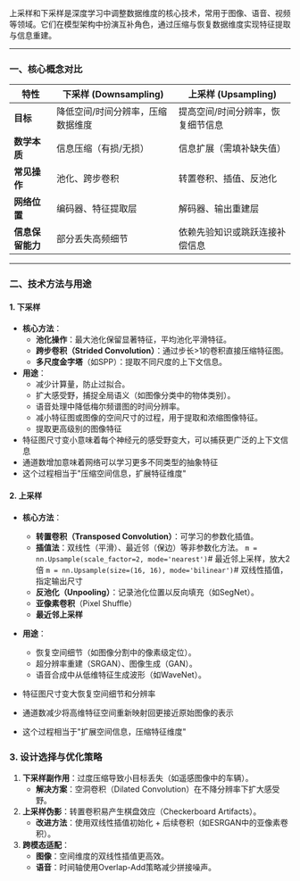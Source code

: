 上采样和下采样是深度学习中调整数据维度的核心技术，常用于图像、语音、视频等领域。它们在模型架构中扮演互补角色，通过压缩与恢复数据维度实现特征提取与信息重建。

---
### **一、核心概念对比**

| **特性**     | **下采样 (Downsampling)** | **上采样 (Upsampling)** |
| ---------- | ---------------------- | -------------------- |
| **目标**     | 降低空间/时间分辨率，压缩数据维度      | 提高空间/时间分辨率，恢复细节信息    |
| **数学本质**   | 信息压缩（有损/无损）            | 信息扩展（需填补缺失值）         |
| **常见操作**   | 池化、跨步卷积                | 转置卷积、插值、反池化          |
| **网络位置**   | 编码器、特征提取层              | 解码器、输出重建层            |
| **信息保留能力** | 部分丢失高频细节               | 依赖先验知识或跳跃连接补偿信息      |

---
### **二、技术方法与用途**
#### **1. 下采样**
- **核心方法**：
    - **池化操作**：最大池化保留显著特征，平均池化平滑特征。
    - **跨步卷积（Strided Convolution）**：通过步长>1的卷积直接压缩特征图。
    - **多尺度金字塔**（如SPP）：提取不同尺度的上下文信息。
- **用途**：
    - 减少计算量，防止过拟合。
    - 扩大感受野，捕捉全局语义（如图像分类中的物体类别）。
    - 语音处理中降低梅尔频谱图的时间分辨率。
    - 减小特征图或图像的空间尺寸的过程，用于提取和浓缩图像特征。
    - 提取更高级别的图像特征
- 特征图尺寸变小意味着每个神经元的感受野变大，可以捕获更广泛的上下文信息
- 通道数增加意味着网络可以学习更多不同类型的抽象特征
- 这个过程相当于"压缩空间信息，扩展特征维度"
#### **2. 上采样**
- **核心方法**：
    - **转置卷积（Transposed Convolution）**：可学习的参数化插值。
    - **插值法**：双线性（平滑）、最近邻（保边）等非参数化方法。
            `m = nn.Upsample(scale_factor=2, mode='nearest')`# 最近邻上采样，放大2倍
            `m = nn.Upsample(size=(16, 16), mode='bilinear')`# 双线性插值，指定输出尺寸
    - **反池化（Unpooling）**：记录池化位置以反向填充（如SegNet）。
    - **亚像素卷积**（Pixel Shuffle）
    - **最近邻上采样**

- **用途**：
    - 恢复空间细节（如图像分割中的像素级定位）。
    - 超分辨率重建（SRGAN）、图像生成（GAN）。
    - 语音合成中从低维特征生成波形（如WaveNet）。
- 特征图尺寸变大恢复空间细节和分辨率

- 通道数减少将高维特征空间重新映射回更接近原始图像的表示

- 这个过程相当于"扩展空间信息，压缩特征维度"
### **3. 设计选择与优化策略**
1. **下采样副作用**：过度压缩导致小目标丢失（如遥感图像中的车辆）。
    - **解决方案**：空洞卷积（Dilated Convolution）在不降分辨率下扩大感受野。
2. **上采样伪影**：转置卷积易产生棋盘效应（Checkerboard Artifacts）。
    - **改进方法**：使用双线性插值初始化 + 后续卷积（如ESRGAN中的亚像素卷积）。
3. **跨模态适配**：
    - **图像**：空间维度的双线性插值更高效。
    - **语音**：时间轴使用Overlap-Add策略减少拼接噪声。

